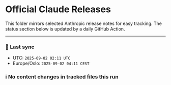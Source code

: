 # Official Claude Releases

This folder mirrors selected Anthropic release notes for easy tracking.
The status section below is updated by a daily GitHub Action.


---

<!-- sync-status:start -->

### 🔄 Last sync
- UTC: `2025-09-02 02:11 UTC`
- Europe/Oslo: `2025-09-02 04:11 CEST`

### ℹ️ No content changes in tracked files this run

<!-- sync-status:end -->













